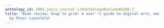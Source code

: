 ```yaml
---
anthology_id: 2001.jasis_journal-ir0anthology0volumeA52A6.7
title: 'Book review: Snap to grid: A user''s guide to digital arts, media, and cultures,
  by Peter Lunenfeld'
---
```


